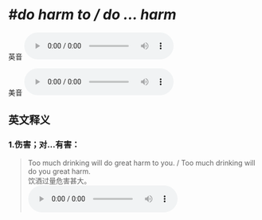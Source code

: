 # ***\#do harm to / do ... harm*** 
英音
<audio src="./media/do harm to,do ... harm1_AAC.aac" controls="controls"></audio>

美音
<audio src="./media/do harm to,do ... harm 2_AAC.aac" controls="controls"></audio>



  

英文释义
---
### 1.**伤害；对…有害：**  

 > Too much drinking will do great harm to you. / Too much drinking will do you great harm.  
 > 饮酒过量危害甚大。    
<audio src="./media/harm-2.aac" controls="controls"></audio>


